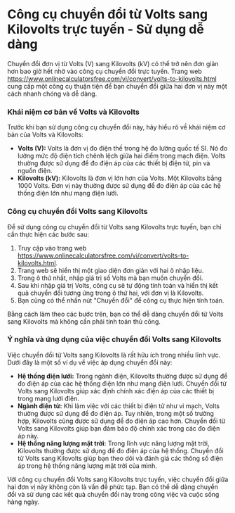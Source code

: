 Công cụ chuyển đổi từ Volts sang Kilovolts trực tuyến - Sử dụng dễ dàng
=======================================================================

Chuyển đổi đơn vị từ Volts (V) sang Kilovolts (kV) có thể trở nên đơn giản hơn bao giờ hết nhờ vào công cụ chuyển đổi trực tuyến. Trang web <https://www.onlinecalculatorsfree.com/vi/convert/volts-to-kilovolts.html> cung cấp một công cụ thuận tiện để bạn chuyển đổi giữa hai đơn vị này một cách nhanh chóng và dễ dàng.

### Khái niệm cơ bản về Volts và Kilovolts

Trước khi bạn sử dụng công cụ chuyển đổi này, hãy hiểu rõ về khái niệm cơ bản của Volts và Kilovolts:

- **Volts (V):** Volts là đơn vị đo điện thế trong hệ đo lường quốc tế SI. Nó đo lường mức độ điện tích chênh lệch giữa hai điểm trong mạch điện. Volts thường được sử dụng để đo điện áp của các thiết bị điện tử, pin và nguồn điện.
- **Kilovolts (kV):** Kilovolts là đơn vị lớn hơn của Volts. Một Kilovolts bằng 1000 Volts. Đơn vị này thường được sử dụng để đo điện áp của các hệ thống điện lớn như mạng điện lưới.

### Công cụ chuyển đổi Volts sang Kilovolts

Để sử dụng công cụ chuyển đổi từ Volts sang Kilovolts trực tuyến, bạn chỉ cần thực hiện các bước sau:

1. Truy cập vào trang web <https://www.onlinecalculatorsfree.com/vi/convert/volts-to-kilovolts.html>.
2. Trang web sẽ hiển thị một giao diện đơn giản với hai ô nhập liệu.
3. Trong ô thứ nhất, nhập giá trị số Volts mà bạn muốn chuyển đổi.
4. Sau khi nhập giá trị Volts, công cụ sẽ tự động tính toán và hiển thị kết quả chuyển đổi tương ứng trong ô thứ hai, với đơn vị là Kilovolts.
5. Bạn cũng có thể nhấn nút "Chuyển đổi" để công cụ thực hiện tính toán.

Bằng cách làm theo các bước trên, bạn có thể dễ dàng chuyển đổi từ Volts sang Kilovolts mà không cần phải tính toán thủ công.

### Ý nghĩa và ứng dụng của việc chuyển đổi Volts sang Kilovolts

Việc chuyển đổi từ Volts sang Kilovolts là rất hữu ích trong nhiều lĩnh vực. Dưới đây là một số ví dụ về việc áp dụng chuyển đổi này:

- **Hệ thống điện lưới:** Trong ngành điện, Kilovolts thường được sử dụng để đo điện áp của các hệ thống điện lớn như mạng điện lưới. Chuyển đổi từ Volts sang Kilovolts giúp xác định chính xác điện áp của các thiết bị trong mạng lưới điện.
- **Ngành điện tử:** Khi làm việc với các thiết bị điện tử như vi mạch, Volts thường được sử dụng để đo điện áp. Tuy nhiên, trong một số trường hợp, Kilovolts cũng được sử dụng để đo điện áp cao hơn. Chuyển đổi từ Volts sang Kilovolts giúp bạn đảm bảo độ chính xác trong các đo điện áp này.
- **Hệ thống năng lượng mặt trời:** Trong lĩnh vực năng lượng mặt trời, Kilovolts thường được sử dụng để đo điện áp của hệ thống. Chuyển đổi từ Volts sang Kilovolts giúp bạn theo dõi và đánh giá các thông số điện áp trong hệ thống năng lượng mặt trời của mình.

Với công cụ chuyển đổi Volts sang Kilovolts trực tuyến, việc chuyển đổi giữa hai đơn vị này không còn là vấn đề phức tạp. Bạn có thể dễ dàng chuyển đổi và sử dụng các kết quả chuyển đổi này trong công việc và cuộc sống hàng ngày.